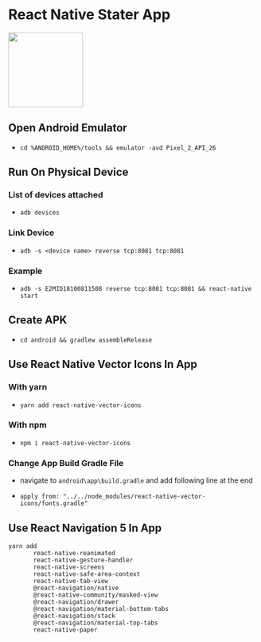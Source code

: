 # React Native Stater App

[<img src="https://reactnative.dev/img/favicon.ico" width="150"/>](https://reactnative.dev)

## Open Android Emulator

- `cd %ANDROID_HOME%/tools && emulator -avd Pixel_2_API_26`

## Run On Physical Device

### List of devices attached

- `adb devices`

### Link Device

- `adb -s <device name> reverse tcp:8081 tcp:8081`

### Example

- `adb -s E2MID18100811508 reverse tcp:8081 tcp:8081 && react-native start`

## Create APK

- `cd android && gradlew assembleRelease`

## Use React Native Vector Icons In App

### With yarn

- `yarn add react-native-vector-icons`

### With npm

- `npm i react-native-vector-icons`

### Change App Build Gradle File

- navigate to `android\app\build.gradle` and add following line at the end

- `apply from: "../../node_modules/react-native-vector-icons/fonts.gradle"`

## Use React Navigation 5 In App

```
yarn add
       react-native-reanimated
       react-native-gesture-handler
       react-native-screens
       react-native-safe-area-context
       react-native-tab-view
       @react-navigation/native
       @react-native-community/masked-view
       @react-navigation/drawer
       @react-navigation/material-bottom-tabs
       @react-navigation/stack
       @react-navigation/material-top-tabs
       react-native-paper
```
